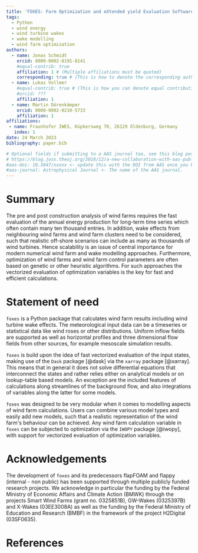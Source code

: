 ```yaml
---
title: 'FOXES: Farm Optimization and eXtended yield Evaluation Software'
tags:
  - Python
  - wind energy
  - wind turbine wakes
  - wake modelling
  - wind farm optimization
authors:
  - name: Jonas Schmidt
    orcid: 0000-0002-8191-8141
    #equal-contrib: true
    affiliation: 1 # (Multiple affiliations must be quoted)
    corresponding: true # (This is how to denote the corresponding author)
  - name: Lukas Vollmer
    #equal-contrib: true # (This is how you can denote equal contributions between multiple authors)
    #orcid: ???
    affiliation: 1
  - name: Martin Dörenkämper
    orcid: 0000-0002-0210-5733
    affiliation: 1
affiliations:
 - name: Fraunhofer IWES, Küpkersweg 70, 26129 Oldenburg, Germany
   index: 1
date: 24 March 2023
bibliography: paper.bib

# Optional fields if submitting to a AAS journal too, see this blog post:
# https://blog.joss.theoj.org/2018/12/a-new-collaboration-with-aas-publishing
#aas-doi: 10.3847/xxxxx <- update this with the DOI from AAS once you know it.
#aas-journal: Astrophysical Journal <- The name of the AAS journal.
---
```


# Summary

The pre and post construction analysis of wind farms requires the fast evaluation of 
the annual energy production for long-term time series which often contain many ten 
thousand entries. In addition, wake effects from neighbouring wind farms and wind farm 
clusters need to be considered, such that realistic off-shore scenarios can include as
many as thousands of wind turbines. Hence scalability is an issue of central importance
for modern numerical wind farm and wake modelling approaches. Furthermore, optimization 
of wind farms and wind farm control parameters are often based on genetic or other 
heuristic algorithms. For such approaches the vectorized evaluation of optimization 
variables is the key for fast and efficient calculations.

# Statement of need

`foxes` is a Python package that calculates wind farm results including wind turbine wake 
effects. The meteorological input data can be a timeseries or statistical data like wind 
roses or other distributions. Uniform inflow fields are supported as well as
horizontal profiles and three dimensional flow fields from other sources, for example
mesoscale simulation results.

`foxes` is build upon the idea of fast vectorized evaluation of the input states, making use 
of the `Dask` package [@dask] via the `xarray` package [@xarray]. This means that in general it 
does not solve differential equations that interconnect the states and rather relies either on 
analytical models or on lookup-table based models. An exception are the included features of 
calculations along streamlines of the background flow, and also integrations of variables along 
the latter for some models.

`foxes` was designed to be very modular when it comes to modelling aspects of wind farm 
calculations. Users can combine various model types and easily add new models, such that a 
realistic representation of the wind farm's behaviour can be achieved. Any wind farm calculation 
variable in `foxes` can be subjected to optimization via the `IWOPY` package [@iwopy], with 
support for vectorized evaluation of optimization variables.

# Acknowledgements

The development of `foxes` and its predecessors flapFOAM and flappy (internal - non public) has been supported through multiple publicly funded research projects. We acknowledge in particular the funding by the Federal Ministry of Economic Affairs and Climate Action (BMWK) through the projects Smart Wind Farms (grant no. 0325851B), GW-Wakes (0325397B) and X-Wakes (03EE3008A) as well as the funding by the Federal Ministry of Education and Research (BMBF) in the framework of the project H2Digital (03SF0635).

# References